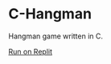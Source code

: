 # C-Hangman
Hangman game written in C.

<a href="https://replit.com/@KeremGuven0/Hangman#main.c">Run on Replit</a>
